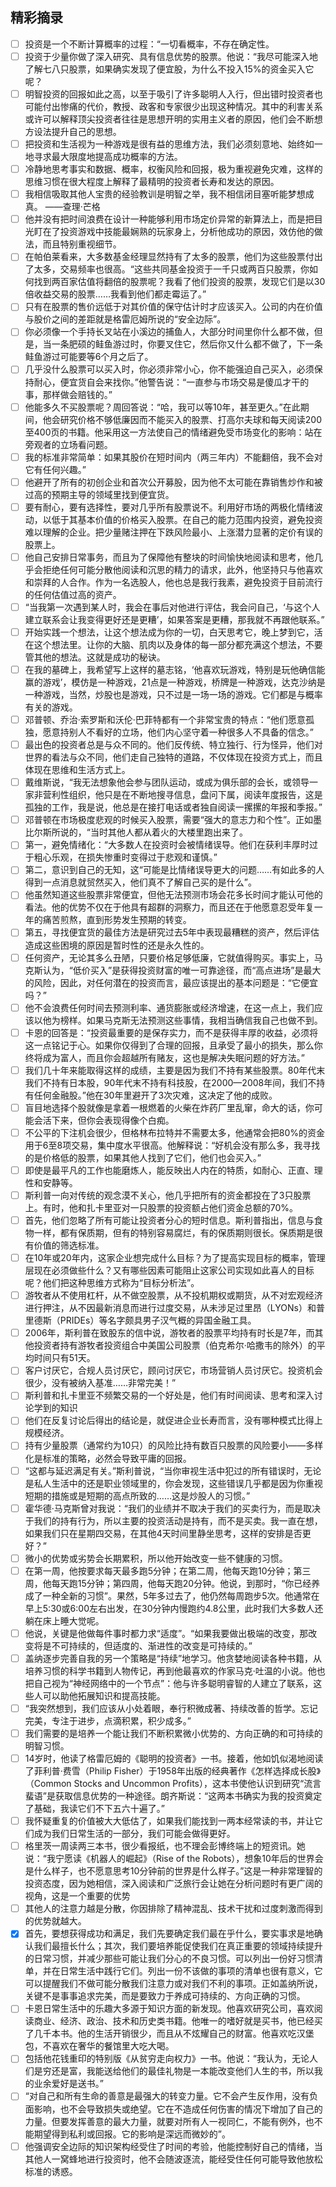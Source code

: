 ## 精彩摘录

- [ ] 投资是一个不断计算概率的过程：“一切看概率，不存在确定性。
- [ ] 投资于少量你做了深入研究、具有信息优势的股票。他说：“我尽可能深入地了解七八只股票，如果确实发现了便宜股，为什么不投入15%的资金买入它呢？
- [ ] 明智投资的回报如此之高，以至于吸引了许多聪明人入行，但出错时投资者也可能付出惨痛的代价，教授、政客和专家很少出现这种情况。其中的利害关系或许可以解释顶尖投资者往往是思想开明的实用主义者的原因，他们会不断想方设法提升自己的思想。
- [ ] 把投资和生活视为一种游戏是很有益的思维方法，我们必须刻意地、始终如一地寻求最大限度地提高成功概率的方法。
- [ ] 冷静地思考事实和数据、概率，权衡风险和回报，极为重视避免灾难，这样的思维习惯在很大程度上解释了最精明的投资者长寿和发达的原因。
- [ ] 我相信吸取其他人宝贵的经验教训是明智之举，我不相信闭目塞听能梦想成真。 ——查理·芒格
- [ ] 他并没有把时间浪费在设计一种能够利用市场定价异常的新算法上，而是把目光盯在了投资游戏中技能最娴熟的玩家身上，分析他成功的原因，效仿他的做法，而且特别重视细节。
- [ ] 在帕伯莱看来，大多数基金经理显然持有了太多的股票，他们为这些股票付出了太多，交易频率也很高。“这些共同基金投资于一千只或两百只股票，你如何找到两百家估值将翻倍的股票呢？我看了他们投资的股票，发现它们是以30倍收益交易的股票……我看到他们都走霉运了。”
- [ ] 只有在股票的售价远低于对其价值的保守估计时才应该买入。公司的内在价值与股价之间的差距就是格雷厄姆所说的“安全边际”。
- [ ] 你必须像一个手持长叉站在小溪边的捕鱼人，大部分时间里你什么都不做，但是，当一条肥硕的鲑鱼游过时，你要叉住它，然后你又什么都不做了，下一条鲑鱼游过可能要等6个月之后了。
- [ ] 几乎没什么股票可以买入时，你必须非常小心，你不能强迫自己买入，必须保持耐心，便宜货自会来找你。”他警告说：“一直参与市场交易是傻瓜才干的事，那样做会赔钱的。”
- [ ] 他能多久不买股票呢？周回答说：“哈，我可以等10年，甚至更久。”在此期间，他会研究价格不够低廉因而不能买入的股票、打高尔夫球和每天阅读200至400页的书籍。他采用这一方法使自己的情绪避免受市场变化的影响：站在旁观者的立场看问题。
- [ ] 我的标准非常简单：如果其股价在短时间内（两三年内）不能翻倍，我不会对它有任何兴趣。”
- [ ] 他避开了所有的初创企业和首次公开募股，因为他不太可能在靠销售炒作和被过高的预期主导的领域里找到便宜货。
- [ ] 要有耐心，要有选择性，要对几乎所有股票说不。利用好市场的两极化情绪波动，以低于其基本价值的价格买入股票。在自己的能力范围内投资，避免投资难以理解的企业。把少量赌注押在下跌风险最小、上涨潜力显著的定价有误的股票上。
- [ ] 他自己安排日常事务，而且为了保障他有整块的时间愉快地阅读和思考，他几乎会拒绝任何可能分散他阅读和沉思的精力的请求，此外，他坚持只与他喜欢和崇拜的人合作。作为一名选股人，他也总是我行我素，避免投资于目前流行的任何估值过高的资产。
- [ ] “当我第一次遇到某人时，我会在事后对他进行评估，我会问自己，‘与这个人建立联系会让我变得更好还是更糟’，如果答案是更糟，那我就不再跟他联系。”
- [ ] 开始实践一个想法，让这个想法成为你的一切，白天思考它，晚上梦到它，活在这个想法里。让你的大脑、肌肉以及身体的每一部分都充满这个想法，不要管其他的想法。这就是成功的秘诀。
- [ ] 在我的墓碑上，我希望写上这样的墓志铭，‘他喜欢玩游戏，特别是玩他确信能赢的游戏’，模仿是一种游戏，21点是一种游戏，桥牌是一种游戏，达克沙纳是一种游戏，当然，炒股也是游戏，只不过是一场一场的游戏。它们都是与概率有关的游戏。
- [ ] 邓普顿、乔治·索罗斯和沃伦·巴菲特都有一个非常宝贵的特点：“他们愿意孤独，愿意持别人不看好的立场，他们内心坚守着一种很多人不具备的信念。”
- [ ] 最出色的投资者总是与众不同的。他们反传统、特立独行、行为怪异，他们对世界的看法与众不同，他们走自己独特的道路，不仅体现在投资方式上，而且体现在思维和生活方式上。
- [ ] 戴维斯说，“我无法想象他会参与团队运动，或成为俱乐部的会长，或领导一家非营利性组织，他只是在不断地搜寻信息，盘问下属，阅读年度报告，这是孤独的工作，我是说，他总是在接打电话或者独自阅读一摞摞的年报和季报。”
- [ ] 邓普顿在市场极度悲观的时候买入股票，需要“强大的意志力和个性”。正如墨比尔斯所说的，“当时其他人都从着火的大楼里跑出来了。
- [ ] 第一，避免情绪化：“大多数人在投资时会被情绪误导。他们在获利丰厚时过于粗心乐观，在损失惨重时变得过于悲观和谨慎。”
- [ ] 第二，意识到自己的无知，这“可能是比情绪误导更大的问题……有如此多的人得到一点消息就贸然买入，他们真不了解自己买的是什么”。
- [ ] 他虽然知道这些股票非常便宜，但他无法预测市场会花多长时间才能认可他的看法。他的优势不仅在于他具有超群的洞察力，而且还在于他愿意忍受年复一年的痛苦煎熬，直到形势发生预期的转变。
- [ ] 第五，寻找便宜货的最佳方法是研究过去5年中表现最糟糕的资产，然后评估造成这些困境的原因是暂时性的还是永久性的。
- [ ] 任何资产，无论其多么丑陋，只要价格足够低廉，它就值得购买。事实上，马克斯认为，“低价买入”是获得投资财富的唯一可靠途径，而“高点进场”是最大的风险，因此，对任何潜在的投资而言，最应该提出的基本问题是：“它便宜吗？”
- [ ] 他不会浪费任何时间去预测利率、通货膨胀或经济增速，在这一点上，我们应该以他为榜样。如果马克斯无法预测这些事情，我相当确信我自己也做不到。
- [ ] 卡恩的回答是：“投资最重要的是保存实力，而不是获得丰厚的收益，必须将这一点铭记于心。如果你仅得到了合理的回报，且承受了最小的损失，那么你终将成为富人，而且你会超越所有赌友，这也是解决失眠问题的好方法。”
- [ ] 我们几十年来能取得这样的成绩，主要是因为我们不持有某些股票。80年代末我们不持有日本股，90年代末不持有科技股，在2000—2008年间，我们不持有任何金融股。”他在30年里避开了3次灾难，这决定了他的成败。
- [ ] 盲目地选择个股就像是拿着一根燃着的火柴在炸药厂里乱窜，命大的话，你可能会活下来，但你会表现得像个白痴。
- [ ] 不公平的下注机会很少，但格林布拉特并不需要太多，他通常会把80%的资金用于6至8项交易，集中度水平很高。他解释说：“好机会没有那么多，我寻找的是价格低的股票，如果其他人找到了它们，他们也会买入。”
- [ ] 即使是最平凡的工作也能磨炼人，能反映出人内在的特质，如耐心、正直、理性和安静等。
- [ ] 斯利普一向对传统的观念漠不关心，他几乎把所有的资金都投在了3只股票上。有时，他和扎卡里亚对一只股票的投资额占他们资金总额的70%。
- [ ] 首先，他们忽略了所有可能让投资者分心的短时信息。斯利普指出，信息与食物一样，都有保质期，但有的特别容易腐烂，有的保质期则很长。保质期是很有价值的筛选标准。
- [ ] 在10年或20年内，这家企业想完成什么目标？为了提高实现目标的概率，管理层现在必须做些什么？又有哪些因素可能阻止这家公司实现如此喜人的目标呢？他们把这种思维方式称为“目标分析法”。
- [ ] 游牧者从不使用杠杆，从不做空股票，从不投机期权或期货，从不对宏观经济进行押注，从不因最新消息而进行过度交易，从未涉足过里昂（LYONs）和普里德斯（PRIDEs）等名字颇具男子汉气概的异国金融工具。
- [ ] 2006年，斯利普在致股东的信中说，游牧者的股票平均持有时长是7年，而其他投资者持有游牧者投资组合中美国公司股票（伯克希尔·哈撒韦的除外）的平均时间只有51天。
- [ ] 客户讨厌它，合规人员讨厌它，顾问讨厌它，市场营销人员讨厌它。投资机会很少，没有被纳入基准……非常完美！”
- [ ] 斯利普和扎卡里亚不频繁交易的一个好处是，他们有时间阅读、思考和深入讨论学到的知识
- [ ] 他们在反复讨论后得出的结论是，就促进企业长寿而言，没有哪种模式比得上规模经济。
- [ ] 持有少量股票（通常约为10只）的风险比持有数百只股票的风险要小——多样化是标准的策略，必然会导致平庸的回报。
- [ ] “这都与延迟满足有关。”斯利普说，“当你审视生活中犯过的所有错误时，无论是私人生活中的还是职业领域里的，你会发现，这些错误几乎都是因为你重视短期的措施或是短期的高点所致的……这是炒股人的习惯。”
- [ ] 霍华德·马克斯曾对我说：“我们的业绩并不取决于我们的买卖行为，而是取决于我们的持有行为，所以主要的投资活动是持有，而不是买卖。我一直在想，如果我们只在星期四交易，在其他4天时间里静坐思考，这样的安排是否更好？”
- [ ] 微小的优势或劣势会长期累积，所以他开始改变一些不健康的习惯。
- [ ] 在第一周，他按要求每天最多跑5分钟；在第二周，他每天跑10分钟；第三周，他每天跑15分钟；第四周，他每天跑20分钟。他说，到那时，“你已经养成了一种全新的习惯”。果然，5年多过去了，他仍然每周跑步5次。他通常在早上5:30或6:00左右出发，在30分钟内慢跑约4.8公里，此时我们大多数人还躺在床上睡大觉呢。
- [ ] 他说，关键是他做每件事时都力求“适度”。“如果我要做出极端的改变，那改变将是不可持续的，但适度的、渐进性的改变是可持续的。”
- [ ] 盖纳逐步完善自我的另一个策略是“持续”地学习。他贪婪地阅读各种书籍，从培养习惯的科学书籍到人物传记，再到他最喜欢的作家马克·吐温的小说。他也把自己视为“神经网络中的一个节点”：他与许多聪明睿智的人建立了联系，这些人可以助他拓展知识和提高技能。
- [ ] “我突然想到，我们应该从小处着眼，奉行积微成著、持续改善的哲学。忘记完美，专注于进步，点滴积累，积少成多。”
- [ ] 我们需要的是培养一个能让我们不断积累微小优势的、方向正确的和可持续的明智习惯。
- [ ] 14岁时，他读了格雷厄姆的《聪明的投资者》一书。接着，他如饥似渴地阅读了菲利普·费雪（Philip Fisher）于1958年出版的经典著作《怎样选择成长股》（Common Stocks and Uncommon Profits），这本书使他认识到研究“流言蜚语”是获取信息优势的一种途径。朗齐斯说：“这两本书确实为我的投资奠定了基础，我读它们不下五六十遍了。”
- [ ] 我怀疑重复的价值被大大低估了，如果我们能找到一两本经常读的书，并让它们成为我们日常生活的一部分，我们可能会做得更好。
- [ ] 格里茨一周读两三本书，很少看报纸，也不理会彭博终端上的短资讯。她说：“我宁愿读《机器人的崛起》（Rise of the Robots），想象10年后的世界会是什么样子，也不愿意思考10分钟前的世界是什么样子。”这是一种非常理智的投资态度，因为她相信，深入阅读和广泛旅行会让她在分析问题时有更广阔的视角，这是一个重要的优势
- [ ] 其他人的注意力越是分散，你因排除了精神混乱、技术干扰和过度刺激而得到的优势就越大。
- [x] 首先，要想获得成功和满足，我们先要确定我们最在乎什么，要实事求是地确认我们最擅长什么；其次，我们要培养能促使我们在真正重要的领域持续提升的日常习惯，并减少那些可能让我们分心的不良习惯。可以列出一份好习惯清单，并在日常生活中践行它们。列出一份不该做的事项的清单也很有意义，它可以提醒我们不做可能分散我们注意力或对我们不利的事项。正如盖纳所说，关键不是事事追求完美，而是要致力于养成可持续的、方向正确的习惯。
- [ ] 卡恩日常生活中的乐趣大多源于知识方面的新发现。他喜欢研究公司，喜欢阅读商业、经济、政治、技术和历史类书籍。他唯一的嗜好就是买书，他已经买了几千本书。他的生活开销很少，而且从不炫耀自己的财富。他喜欢吃汉堡包，不喜欢在奢华的餐馆里大吃大喝。
- [ ] 包括他花钱重印的特别版《从贫穷走向权力》一书。他说：“我认为，无论人们是穷还是富，我能送给他们的最佳礼物是一本能改变他们人生的书，所以我的业余爱好是送书。”
- [ ] “对自己和所有生命的善意是最强大的转变力量。它不会产生反作用，没有负面影响，也不会导致损失或绝望。它在不造成任何伤害的情况下增加了自己的力量。但要发挥善意的最大力量，就要对所有人一视同仁，不能有例外，也不能期望得到私利或回报。它的影响是深远而微妙的”。
- [ ] 他强调安全边际的知识架构经受住了时间的考验，他能控制好自己的情绪，当其他人一窝蜂地进行投资时，他不会随波逐流，能经受住任何可能导致他放松标准的诱惑。
